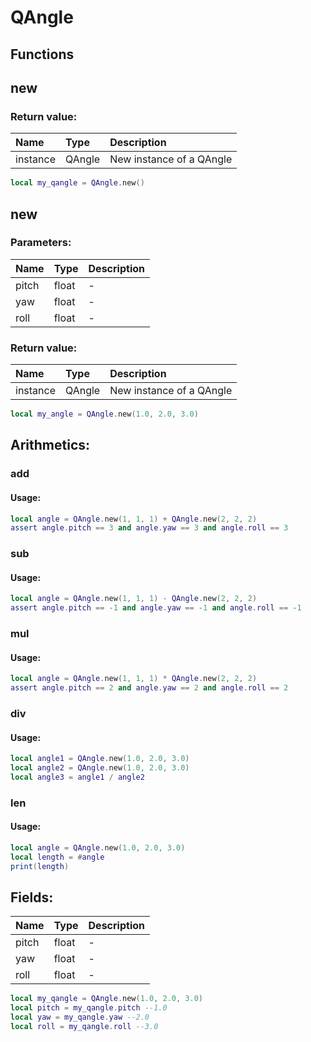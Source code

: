 # QAngle

## Functions

## new

### Return value:

| Name | Type | Description |
| :--- | :--- | :--- |
| instance | QAngle | New instance of a QAngle |

```lua
local my_qangle = QAngle.new()
```

## new

### Parameters:

| Name | Type | Description |
| :--- | :--- | :--- |
| pitch | float | - |
| yaw | float | - |
| roll | float | - |

### Return value:

| Name | Type | Description |
| :--- | :--- | :--- |
| instance | QAngle | New instance of a QAngle |

```lua
local my_angle = QAngle.new(1.0, 2.0, 3.0)
```

## Arithmetics:

### add

#### Usage:
```lua
local angle = QAngle.new(1, 1, 1) + QAngle.new(2, 2, 2)
assert angle.pitch == 3 and angle.yaw == 3 and angle.roll == 3
```

### sub

#### Usage:
```lua
local angle = QAngle.new(1, 1, 1) - QAngle.new(2, 2, 2)
assert angle.pitch == -1 and angle.yaw == -1 and angle.roll == -1
```

### mul

#### Usage:
```lua
local angle = QAngle.new(1, 1, 1) * QAngle.new(2, 2, 2)
assert angle.pitch == 2 and angle.yaw == 2 and angle.roll == 2
```

### div

#### Usage:
```lua
local angle1 = QAngle.new(1.0, 2.0, 3.0)
local angle2 = QAngle.new(1.0, 2.0, 3.0)
local angle3 = angle1 / angle2
```

### len

#### Usage:
```lua
local angle = QAngle.new(1.0, 2.0, 3.0)
local length = #angle
print(length)
```

## Fields:

| Name | Type | Description |
| :--- | :--- | :--- |
| pitch | float | - |
| yaw | float | - |
| roll | float | - |

```lua
local my_qangle = QAngle.new(1.0, 2.0, 3.0)
local pitch = my_qangle.pitch --1.0
local yaw = my_qangle.yaw --2.0
local roll = my_qangle.roll --3.0
```
